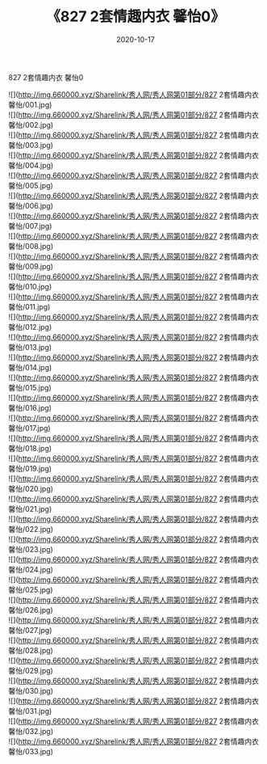 ﻿---
layout: post
title:  《827 2套情趣内衣 馨怡0》
date:   2020-10-17
img: http://img.660000.xyz/Sharelink/秀人网/秀人网第01部分/827 2套情趣内衣 馨怡0/000.jpg
categories: [美女, 清纯, 唯美]
---

827 2套情趣内衣 馨怡0

  ![](http://img.660000.xyz/Sharelink/秀人网/秀人网第01部分/827 2套情趣内衣 馨怡/001.jpg) <br> ![](http://img.660000.xyz/Sharelink/秀人网/秀人网第01部分/827 2套情趣内衣 馨怡/002.jpg) <br> ![](http://img.660000.xyz/Sharelink/秀人网/秀人网第01部分/827 2套情趣内衣 馨怡/003.jpg) <br> ![](http://img.660000.xyz/Sharelink/秀人网/秀人网第01部分/827 2套情趣内衣 馨怡/004.jpg) <br> ![](http://img.660000.xyz/Sharelink/秀人网/秀人网第01部分/827 2套情趣内衣 馨怡/005.jpg) <br> ![](http://img.660000.xyz/Sharelink/秀人网/秀人网第01部分/827 2套情趣内衣 馨怡/006.jpg) <br> ![](http://img.660000.xyz/Sharelink/秀人网/秀人网第01部分/827 2套情趣内衣 馨怡/007.jpg) <br> ![](http://img.660000.xyz/Sharelink/秀人网/秀人网第01部分/827 2套情趣内衣 馨怡/008.jpg) <br> ![](http://img.660000.xyz/Sharelink/秀人网/秀人网第01部分/827 2套情趣内衣 馨怡/009.jpg) <br> ![](http://img.660000.xyz/Sharelink/秀人网/秀人网第01部分/827 2套情趣内衣 馨怡/010.jpg) <br> ![](http://img.660000.xyz/Sharelink/秀人网/秀人网第01部分/827 2套情趣内衣 馨怡/011.jpg) <br> ![](http://img.660000.xyz/Sharelink/秀人网/秀人网第01部分/827 2套情趣内衣 馨怡/012.jpg) <br> ![](http://img.660000.xyz/Sharelink/秀人网/秀人网第01部分/827 2套情趣内衣 馨怡/013.jpg) <br> ![](http://img.660000.xyz/Sharelink/秀人网/秀人网第01部分/827 2套情趣内衣 馨怡/014.jpg) <br> ![](http://img.660000.xyz/Sharelink/秀人网/秀人网第01部分/827 2套情趣内衣 馨怡/015.jpg) <br> ![](http://img.660000.xyz/Sharelink/秀人网/秀人网第01部分/827 2套情趣内衣 馨怡/016.jpg) <br> ![](http://img.660000.xyz/Sharelink/秀人网/秀人网第01部分/827 2套情趣内衣 馨怡/017.jpg) <br> ![](http://img.660000.xyz/Sharelink/秀人网/秀人网第01部分/827 2套情趣内衣 馨怡/018.jpg) <br> ![](http://img.660000.xyz/Sharelink/秀人网/秀人网第01部分/827 2套情趣内衣 馨怡/019.jpg) <br> ![](http://img.660000.xyz/Sharelink/秀人网/秀人网第01部分/827 2套情趣内衣 馨怡/020.jpg) <br> ![](http://img.660000.xyz/Sharelink/秀人网/秀人网第01部分/827 2套情趣内衣 馨怡/021.jpg) <br> ![](http://img.660000.xyz/Sharelink/秀人网/秀人网第01部分/827 2套情趣内衣 馨怡/022.jpg) <br> ![](http://img.660000.xyz/Sharelink/秀人网/秀人网第01部分/827 2套情趣内衣 馨怡/023.jpg) <br> ![](http://img.660000.xyz/Sharelink/秀人网/秀人网第01部分/827 2套情趣内衣 馨怡/024.jpg) <br> ![](http://img.660000.xyz/Sharelink/秀人网/秀人网第01部分/827 2套情趣内衣 馨怡/025.jpg) <br> ![](http://img.660000.xyz/Sharelink/秀人网/秀人网第01部分/827 2套情趣内衣 馨怡/026.jpg) <br> ![](http://img.660000.xyz/Sharelink/秀人网/秀人网第01部分/827 2套情趣内衣 馨怡/027.jpg) <br> ![](http://img.660000.xyz/Sharelink/秀人网/秀人网第01部分/827 2套情趣内衣 馨怡/028.jpg) <br> ![](http://img.660000.xyz/Sharelink/秀人网/秀人网第01部分/827 2套情趣内衣 馨怡/029.jpg) <br> ![](http://img.660000.xyz/Sharelink/秀人网/秀人网第01部分/827 2套情趣内衣 馨怡/030.jpg) <br> ![](http://img.660000.xyz/Sharelink/秀人网/秀人网第01部分/827 2套情趣内衣 馨怡/031.jpg) <br> ![](http://img.660000.xyz/Sharelink/秀人网/秀人网第01部分/827 2套情趣内衣 馨怡/032.jpg) <br> ![](http://img.660000.xyz/Sharelink/秀人网/秀人网第01部分/827 2套情趣内衣 馨怡/033.jpg) <br>